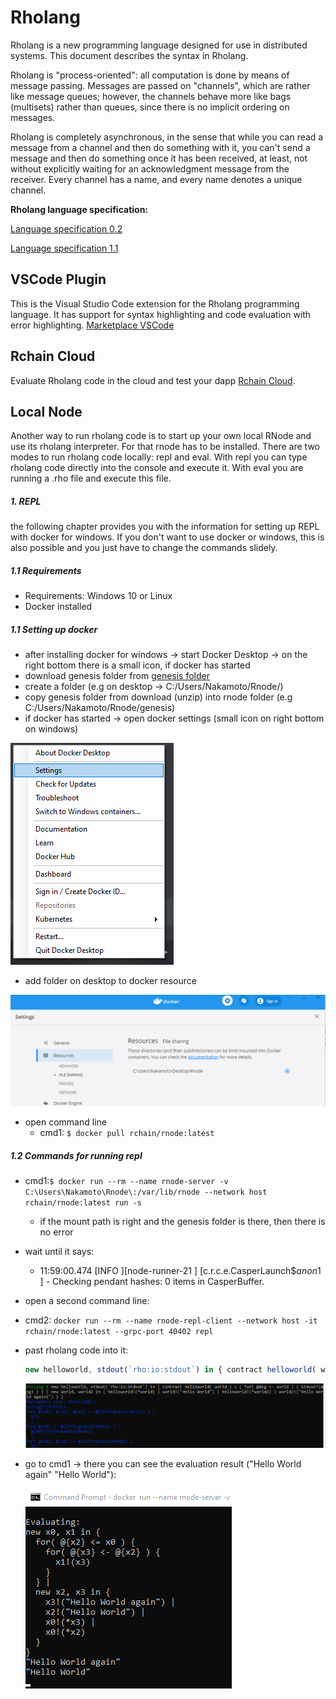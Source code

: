 # Rholang

Rholang is a new programming language designed for use in distributed systems. This document describes the syntax in Rholang.

Rholang is "process-oriented": all computation is done by means of message passing. Messages are passed on "channels", which are rather like message queues; however, the channels behave more like bags (multisets) rather than queues, since there is no implicit ordering on messages.

Rholang is completely asynchronous, in the sense that while you can read a message from a channel and then do something with it, you can't send a message and then do something once it has been received, at least, not without explicitly waiting for an acknowledgment message from the receiver. Every channel has a name, and every name denotes a unique channel.

**Rholang language specification:**

[Language specification 0.2](https://developer.rchain.coop/assets/rholang-spec-0.2.pdf)

[Language specification 1.1](./pdf/Rholang_V11.pdf)

## VSCode Plugin

This is the Visual Studio Code extension for the Rholang programming language. It has support for syntax highlighting and code evaluation with error highlighting.
[Marketplace VSCode](https://marketplace.visualstudio.com/items?itemName=tgrospic.rholang)

## Rchain Cloud

Evaluate Rholang code in the cloud and test your dapp [Rchain Cloud](https://try-rholang-22.netlify.app/).

## Local Node

Another way to run rholang code is to start up your own local RNode and use its rholang interpreter. For that rnode has to be installed. There are two modes to run rholang code locally: repl and eval. With repl you can type rholang code directly into the console and execute it. With eval you are running a .rho file and execute this file.

##### 1. REPL

the following chapter provides you with the information for setting up REPL with docker for windows. If you don't want to use docker or windows, this is also possible and you just have to change the commands slidely.

##### 1.1 Requirements

- Requirements: Windows 10 or Linux
- Docker installed

##### 1.1 Setting up docker

- after installing docker for windows -> start Docker Desktop -> on the right bottom there is a small icon, if docker has started
- download genesis folder from [genesis folder](https://github.com/rchain-community/rchain-docker-shard/tree/master/genesis)
- create a folder (e.g on desktop -> C:/Users/Nakamoto/Rnode/)
- copy genesis folder from download (unzip) into rnode folder (e.g C:/Users/Nakamoto/Rnode/genesis)
- if docker has started -> open docker settings (small icon on right bottom on windows)

![windows-bar](./images/bottom-bar.png)

- add folder on desktop to docker resource

![settings-docker](./images/settings.png)

- open command line
  - cmd1: `$ docker pull rchain/rnode:latest`

##### 1.2 Commands for running repl

- cmd1:`$ docker run --rm --name rnode-server -v C:\Users\Nakamoto\Rnode\:/var/lib/rnode --network host rchain/rnode:latest run -s`

  - if the mount path is right and the genesis folder is there, then there is no error

- wait until it says:

  - 11:59:00.474 [INFO ][node-runner-21 ] [c.r.c.e.CasperLaunch$$anon$1 ] - Checking pendant hashes: 0 items in CasperBuffer.

- open a second command line:
- cmd2: `docker run --rm --name rnode-repl-client --network host -it rchain/rnode:latest --grpc-port 40402 repl`
- past rholang code into it:

  ```javascript
  new helloworld, stdout(`rho:io:stdout`) in { contract helloworld( world ) = { for( @msg <- world ) { stdout!(msg) } } | new world, world2 in { helloworld!(*world) | world!("Hello World") | helloworld!(*world2) | world2!("Hello World again") } }
  ```

  ![repl](./images/repl.png)

* go to cmd1 -> there you can see the evaluation result ("Hello World again" "Hello World"):

  ![eval](./images/eval-result.png)
